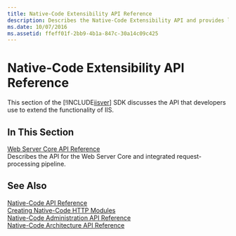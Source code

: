 ```yaml
---
title: Native-Code Extensibility API Reference
description: Describes the Native-Code Extensibility API and provides links to reference documentation about the Web Server Core API. 
ms.date: 10/07/2016
ms.assetid: ffeff01f-2bb9-4b1a-847c-30a14c09c425
---
```

# Native-Code Extensibility API Reference
This section of the [!INCLUDE[iisver](../../wmi-provider/includes/iisver-md.md)] SDK discusses the API that developers use to extend the functionality of IIS.  
  
## In This Section  
 [Web Server Core API Reference](../../web-development-reference/native-code-api-reference/web-server-core-api-reference.md)  
 Describes the API for the Web Server Core and integrated request-processing pipeline.  
  
## See Also  
 [Native-Code API Reference](../../web-development-reference/native-code-api-reference/native-code-api-reference.md)   
 [Creating Native-Code HTTP Modules](../../web-development-reference/native-code-development-overview/creating-native-code-http-modules.md)   
 [Native-Code Administration API Reference](../../web-development-reference/native-code-api-reference/native-code-administration-api-reference.md)   
 [Native-Code Architecture API Reference](../../web-development-reference/native-code-api-reference/native-code-architecture-api-reference.md)
